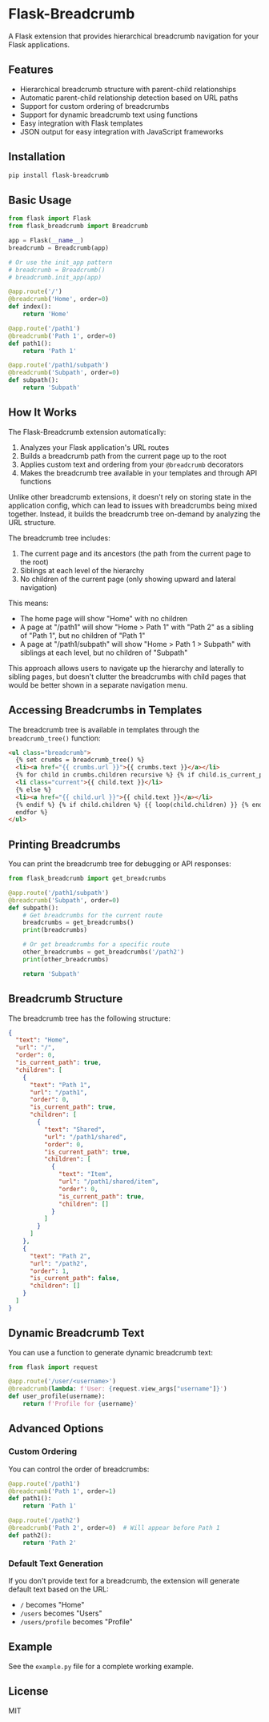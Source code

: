 # Flask-Breadcrumb

A Flask extension that provides hierarchical breadcrumb navigation for your Flask applications.

## Features

- Hierarchical breadcrumb structure with parent-child relationships
- Automatic parent-child relationship detection based on URL paths
- Support for custom ordering of breadcrumbs
- Support for dynamic breadcrumb text using functions
- Easy integration with Flask templates
- JSON output for easy integration with JavaScript frameworks

## Installation

```bash
pip install flask-breadcrumb
```

## Basic Usage

```python
from flask import Flask
from flask_breadcrumb import Breadcrumb

app = Flask(__name__)
breadcrumb = Breadcrumb(app)

# Or use the init_app pattern
# breadcrumb = Breadcrumb()
# breadcrumb.init_app(app)

@app.route('/')
@breadcrumb('Home', order=0)
def index():
    return 'Home'

@app.route('/path1')
@breadcrumb('Path 1', order=0)
def path1():
    return 'Path 1'

@app.route('/path1/subpath')
@breadcrumb('Subpath', order=0)
def subpath():
    return 'Subpath'
```

## How It Works

The Flask-Breadcrumb extension automatically:

1. Analyzes your Flask application's URL routes
2. Builds a breadcrumb path from the current page up to the root
3. Applies custom text and ordering from your `@breadcrumb` decorators
4. Makes the breadcrumb tree available in your templates and through API functions

Unlike other breadcrumb extensions, it doesn't rely on storing state in the application config, which can lead to issues with breadcrumbs being mixed together. Instead, it builds the breadcrumb tree on-demand by analyzing the URL structure.

The breadcrumb tree includes:

1. The current page and its ancestors (the path from the current page to the root)
2. Siblings at each level of the hierarchy
3. No children of the current page (only showing upward and lateral navigation)

This means:

- The home page will show "Home" with no children
- A page at "/path1" will show "Home > Path 1" with "Path 2" as a sibling of "Path 1", but no children of "Path 1"
- A page at "/path1/subpath" will show "Home > Path 1 > Subpath" with siblings at each level, but no children of "Subpath"

This approach allows users to navigate up the hierarchy and laterally to sibling pages, but doesn't clutter the breadcrumbs with child pages that would be better shown in a separate navigation menu.

## Accessing Breadcrumbs in Templates

The breadcrumb tree is available in templates through the `breadcrumb_tree()` function:

```html
<ul class="breadcrumb">
  {% set crumbs = breadcrumb_tree() %}
  <li><a href="{{ crumbs.url }}">{{ crumbs.text }}</a></li>
  {% for child in crumbs.children recursive %} {% if child.is_current_path %}
  <li class="current">{{ child.text }}</li>
  {% else %}
  <li><a href="{{ child.url }}">{{ child.text }}</a></li>
  {% endif %} {% if child.children %} {{ loop(child.children) }} {% endif %} {%
  endfor %}
</ul>
```

## Printing Breadcrumbs

You can print the breadcrumb tree for debugging or API responses:

```python
from flask_breadcrumb import get_breadcrumbs

@app.route('/path1/subpath')
@breadcrumb('Subpath', order=0)
def subpath():
    # Get breadcrumbs for the current route
    breadcrumbs = get_breadcrumbs()
    print(breadcrumbs)

    # Or get breadcrumbs for a specific route
    other_breadcrumbs = get_breadcrumbs('/path2')
    print(other_breadcrumbs)

    return 'Subpath'
```

## Breadcrumb Structure

The breadcrumb tree has the following structure:

```json
{
  "text": "Home",
  "url": "/",
  "order": 0,
  "is_current_path": true,
  "children": [
    {
      "text": "Path 1",
      "url": "/path1",
      "order": 0,
      "is_current_path": true,
      "children": [
        {
          "text": "Shared",
          "url": "/path1/shared",
          "order": 0,
          "is_current_path": true,
          "children": [
            {
              "text": "Item",
              "url": "/path1/shared/item",
              "order": 0,
              "is_current_path": true,
              "children": []
            }
          ]
        }
      ]
    },
    {
      "text": "Path 2",
      "url": "/path2",
      "order": 1,
      "is_current_path": false,
      "children": []
    }
  ]
}
```

## Dynamic Breadcrumb Text

You can use a function to generate dynamic breadcrumb text:

```python
from flask import request

@app.route('/user/<username>')
@breadcrumb(lambda: f'User: {request.view_args["username"]}')
def user_profile(username):
    return f'Profile for {username}'
```

## Advanced Options

### Custom Ordering

You can control the order of breadcrumbs:

```python
@app.route('/path1')
@breadcrumb('Path 1', order=1)
def path1():
    return 'Path 1'

@app.route('/path2')
@breadcrumb('Path 2', order=0)  # Will appear before Path 1
def path2():
    return 'Path 2'
```

### Default Text Generation

If you don't provide text for a breadcrumb, the extension will generate default text based on the URL:

- `/` becomes "Home"
- `/users` becomes "Users"
- `/users/profile` becomes "Profile"

## Example

See the `example.py` file for a complete working example.

## License

MIT
